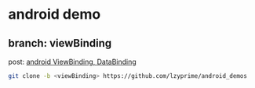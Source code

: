 # android demo

## branch: viewBinding

post: [android ViewBinding, DataBinding](https://lzyprime.github.io/kotlin_android/viewbinding_databinding)

```bash
git clone -b <viewBinding> https://github.com/lzyprime/android_demos
```
